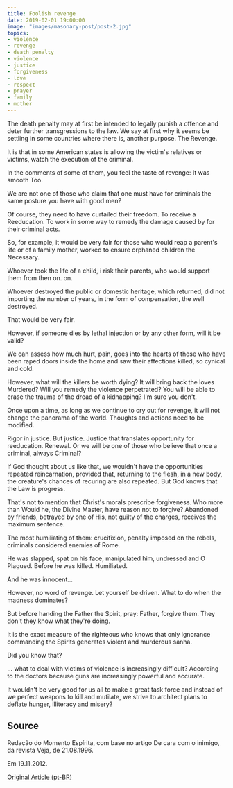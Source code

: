 ```yaml
---
title: Foolish revenge
date: 2019-02-01 19:00:00
image: "images/masonary-post/post-2.jpg"
topics: 
- violence
- revenge
- death penalty
- violence
- justice
- forgiveness
- love
- respect
- prayer
- family
- mother
---
```


The death penalty may at first be intended to legally punish a
offence and deter further transgressions to the law. We say at first why it seems
be settling in some countries where there is, another purpose. The
Revenge.

It is that in some American states is allowing the victim's relatives or
victims, watch the execution of the criminal.

In the comments of some of them, you feel the taste of revenge: It was smooth
Too.

We are not one of those who claim that one must have for criminals the same
posture you have with good men?

Of course, they need to have curtailed their freedom. To receive a
Reeducation. To work in some way to remedy the damage caused by
for their criminal acts.

So, for example, it would be very fair for those who would reap a parent's life or
of a family mother, worked to ensure orphaned children the
Necessary.

Whoever took the life of a child, i risk their parents, who would support them from then on.
on.

Whoever destroyed the public or domestic heritage, which returned, did not
importing the number of years, in the form of compensation, the well destroyed.

That would be very fair.

However, if someone dies by lethal injection or by any other
form, will it be valid?

We can assess how much hurt, pain, goes into the hearts of those who have been
raped doors inside the home and saw their affections killed, so
cynical and cold.

However, what will the killers be worth dying? It will bring back the loves
Murdered? Will you remedy the violence perpetrated? You will be able to erase the trauma of the
dread of a kidnapping? I'm sure you don't.

Once upon a time, as long as we continue to cry out for revenge, it will not change
the panorama of the world. Thoughts and actions need to be modified.

Rigor in justice. But justice. Justice that translates opportunity for reeducation.
Renewal. Or we will be one of those who believe that once a criminal, always
Criminal?

If God thought about us like that, we wouldn't have the opportunities
repeated reincarnation, provided that, returning to the flesh, in a new body,
the creature's chances of recuring are also repeated. But God knows that the Law is
progress.

That's not to mention that Christ's morals prescribe forgiveness. Who more than
Would he, the Divine Master, have reason not to forgive? Abandoned by friends,
betrayed by one of His, not guilty of the charges, receives the maximum sentence.

The most humiliating of them: crucifixion, penalty imposed on the rebels,
criminals considered enemies of Rome.

He was slapped, spat on his face, manipulated him, undressed and O
Plagued. Before he was killed. Humiliated.

And he was innocent...

However, no word of revenge. Let yourself be driven. What to do when the
madness dominates?

But before handing the Father the Spirit, pray: Father, forgive them. They don't
they know what they're doing.

It is the exact measure of the righteous who knows that only ignorance commanding the
Spirits generates violent and murderous sanha.

Did you know that?

... what to deal with victims of violence is increasingly difficult? According to the
doctors because guns are increasingly powerful and accurate.

It wouldn't be very good for us all to make a great task force and instead of
we perfect weapons to kill and mutilate, we strive to architect
plans to deflate hunger, illiteracy and misery?


## Source
Redação do Momento Espírita, com base no
artigo De cara com o inimigo, da revista
Veja, de 21.08.1996.

Em 19.11.2012.


[Original Article (pt-BR)](http://momento.com.br/pt/ler_texto.php?id=3669)
